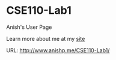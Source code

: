 # CSE110-Lab1

Anish's User Page

Learn more about me at my [site](http://www.anishp.me/CSE110-Lab1/)

URL: http://www.anishp.me/CSE110-Lab1/
